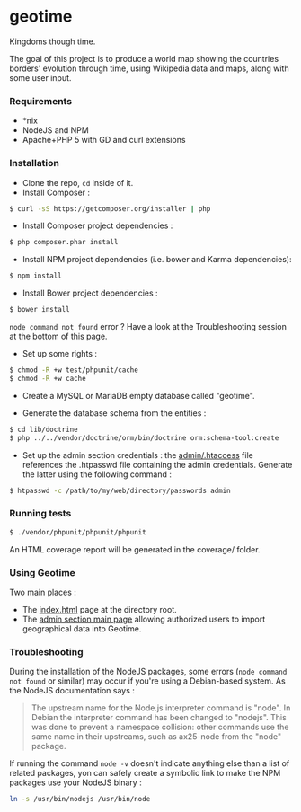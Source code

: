 geotime
=======
Kingdoms though time. 

The goal of this project is to produce a world map showing the countries borders' evolution through time, using Wikipedia data and maps, along with some user input.


### Requirements

* *nix
* NodeJS and NPM
* Apache+PHP 5 with GD and curl extensions


### Installation

* Clone the repo, ```cd``` inside of it.
* Install Composer : 
```bash
$ curl -sS https://getcomposer.org/installer | php
```
* Install Composer project dependencies : 
```bash
$ php composer.phar install
```

* Install NPM project dependencies (i.e. bower and Karma dependencies):
```bash
$ npm install
```

* Install Bower project dependencies :
```bash
$ bower install
```

`node command not found` error ? Have a look at the Troubleshooting session at the bottom of this page.

* Set up some rights : 
```bash
$ chmod -R +w test/phpunit/cache
$ chmod -R +w cache
```

* Create a MySQL or MariaDB empty database called "geotime".

* Generate the database schema from the entities :
```bash
$ cd lib/doctrine
$ php ../../vendor/doctrine/orm/bin/doctrine orm:schema-tool:create
```

* Set up the admin section credentials : the [admin/.htaccess](admin/.htaccess) file references the .htpasswd file containing the admin credentials. Generate the latter using the following command : 
```bash
$ htpasswd -c /path/to/my/web/directory/passwords admin
```

### Running tests

```bash
$ ./vendor/phpunit/phpunit/phpunit
```

An HTML coverage report will be generated in the coverage/ folder.

### Using Geotime

Two main places :
* The [index.html](index.html) page at the directory root.
* The [admin section main page](admin/index.php) allowing authorized users to import geographical data into Geotime.

### Troubleshooting

During the installation of the NodeJS packages, some errors (`node command not found` or similar) may occur if you're using a Debian-based system. As the NodeJS documentation says :
> The upstream name for the Node.js interpreter command is "node".
> In Debian the interpreter command has been changed to "nodejs".
> This was done to prevent a namespace collision: other commands use the same name in their upstreams, such as ax25-node from the "node" package.

If running the command ```node -v``` doesn't indicate anything else than a list of related packages, yon can safely create a symbolic link to make the NPM packages use your NodeJS binary :
```bash
ln -s /usr/bin/nodejs /usr/bin/node
```
